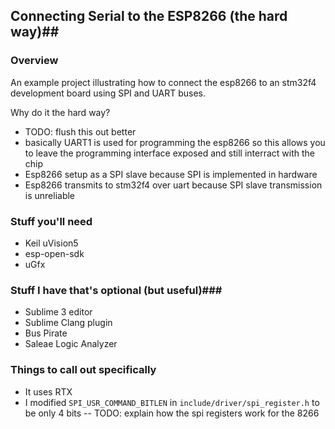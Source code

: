 ## Connecting Serial to the ESP8266 (the hard way)##

### Overview ###

An example project illustrating how to connect the esp8266 to an stm32f4 development board using SPI and UART buses.

Why do it the hard way?

- TODO: flush this out better 
- basically UART1 is used for programming the esp8266 so this allows you to leave the programming interface exposed and still interract with the chip
- Esp8266 setup as a SPI slave because SPI is implemented in hardware
- Esp8266 transmits to stm32f4 over uart because SPI slave transmission is unreliable 


### Stuff you'll need ###
- Keil uVision5
- esp-open-sdk
- uGfx

### Stuff I have that's optional (but useful)###
- Sublime 3 editor
- Sublime Clang plugin
- Bus Pirate
- Saleae Logic Analyzer

### Things to call out specifically ###
- It uses RTX
- I modified `SPI_USR_COMMAND_BITLEN` in `include/driver/spi_register.h` to be only 4 bits
-- TODO: explain how the spi registers work for the 8266


